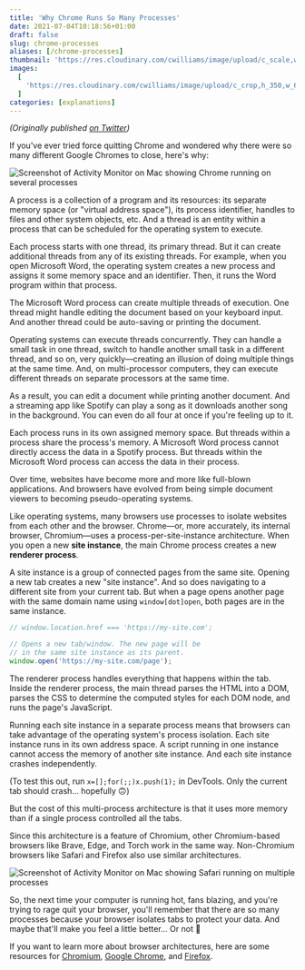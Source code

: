 ```yaml
---
title: 'Why Chrome Runs So Many Processes'
date: 2021-07-04T10:18:56+01:00
draft: false
slug: chrome-processes
aliases: [/chrome-processes]
thumbnail: 'https://res.cloudinary.com/cwilliams/image/upload/c_scale,w_300/v1625394129/Blog/E4ubeZxWQAE8JdE.webp'
images:
  [
    'https://res.cloudinary.com/cwilliams/image/upload/c_crop,h_350,w_670,x_0/v1625394129/Blog/E4ubeZxWQAE8JdE.webp',
  ]
categories: [explanations]
---
```


_(Originally published [on Twitter](https://twitter.com/ChidiWilliams__/status/1408401252090798081))_

If you've ever tried force quitting Chrome and wondered why there were so many different Google Chromes to close, here's why:

![Screenshot of Activity Monitor on Mac showing Chrome running on several processes](https://res.cloudinary.com/cwilliams/image/upload/c_scale,w_750/v1625394129/Blog/E4ubeZxWQAE8JdE.webp)

A process is a collection of a program and its resources: its separate memory space (or "virtual address space"), its process identifier, handles to files and other system objects, etc. And a thread is an entity within a process that can be scheduled for the operating system to execute.

Each process starts with one thread, its primary thread. But it can create additional threads from any of its existing threads. For example, when you open Microsoft Word, the operating system creates a new process and assigns it some memory space and an identifier. Then, it runs the Word program within that process.

The Microsoft Word process can create multiple threads of execution. One thread might handle editing the document based on your keyboard input. And another thread could be auto-saving or printing the document.

Operating systems can execute threads concurrently. They can handle a small task in one thread, switch to handle another small task in a different thread, and so on, very quickly—creating an illusion of doing multiple things at the same time. And, on multi-processor computers, they can execute different threads on separate processors at the same time.

As a result, you can edit a document while printing another document. And a streaming app like Spotify can play a song as it downloads another song in the background. You can even do all four at once if you're feeling up to it.

Each process runs in its own assigned memory space. But threads within a process share the process's memory. A Microsoft Word process cannot directly access the data in a Spotify process. But threads within the Microsoft Word process can access the data in their process.

Over time, websites have become more and more like full-blown applications. And browsers have evolved from being simple document viewers to becoming pseudo-operating systems.

Like operating systems, many browsers use processes to isolate websites from each other and the browser. Chrome—or, more accurately, its internal browser, Chromium—uses a process-per-site-instance architecture. When you open a new **site instance**, the main Chrome process creates a new **renderer process**.

A site instance is a group of connected pages from the same site. Opening a new tab creates a new "site instance". And so does navigating to a different site from your current tab. But when a page opens another page with the same domain name using `window[dot]open`, both pages are in the same instance.

```js
// window.location.href === 'https://my-site.com';

// Opens a new tab/window. The new page will be
// in the same site instance as its parent.
window.open('https://my-site.com/page');
```

The renderer process handles everything that happens within the tab. Inside the renderer process, the main thread parses the HTML into a DOM, parses the CSS to determine the computed styles for each DOM node, and runs the page's JavaScript.

Running each site instance in a separate process means that browsers can take advantage of the operating system's process isolation. Each site instance runs in its own address space. A script running in one instance cannot access the memory of another site instance. And each site instance crashes independently.

(To test this out, run `x=[];for(;;)x.push(1);` in DevTools. Only the current tab should crash... hopefully 🙃)

But the cost of this multi-process architecture is that it uses more memory than if a single process controlled all the tabs.

Since this architecture is a feature of Chromium, other Chromium-based browsers like Brave, Edge, and Torch work in the same way. Non-Chromium browsers like Safari and Firefox also use similar architectures.

![Screenshot of Activity Monitor on Mac showing Safari running on multiple processes](https://res.cloudinary.com/cwilliams/image/upload/c_scale,w_750/v1625394255/Blog/E4uiAUpWUAQUGeN.webp)

So, the next time your computer is running hot, fans blazing, and you're trying to rage quit your browser, you'll remember that there are so many processes because your browser isolates tabs to protect your data. And maybe that'll make you feel a little better... Or not 👀

If you want to learn more about browser architectures, here are some resources for [Chromium](https://chromium.org/developers/design-documents/multi-process-architecture), [Google Chrome](https://developers.google.com/web/updates/2018/09/inside-browser-part1), and [Firefox](https://extremetech.com/internet/250930-firefox-54-finally-supports-multithreading-claims-higher-ram-efficiency-chrome).
